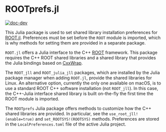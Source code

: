 # ROOTprefs.jl

[![doc-dev](https://img.shields.io/badge/docs-dev-blue.svg)](https://juliahep.github.io/ROOTprefs.jl/dev/)

This Julia package is used to set shared library installation preferences for [ROOT.jl](https://github.com/JuliaHEP/ROOT.jl). Preferences must be set before the `ROOT` module is imported, which is why methods for setting them are provided in a separate package.

`ROOT.jl` offers a Julia interface to the C++ [ROOT](https://root.cern) framework. This package requires the C++ ROOT shared libraries and a shared library that provides the Julia bindings based on [CxxWrap](https://github.com/JuliaInterop/CxxWrap.jl).

The `ROOT_jll` and `ROOT_julia_jll` packages, which are installed by the Julia package manager when adding `ROOT.jl`, provide the shared libraries for Linux. An alternative option, currently the only one available on macOS, is to use a standard ROOT C++ software installation (not `ROOT_jll`). In this case, the C++-Julia interface shared library is built on-the-fly the first time the ROOT module is imported.

The `ROOTprefs` Julia package offers methods to customize how the C++ shared libraries are provided. In particular, see the `use_root_jll!(enable=true)` and `set_ROOTSYS!(ROOTSYS)` methods. Preferences are stored in the `LocalPreferences.toml` file of the active Julia project.

